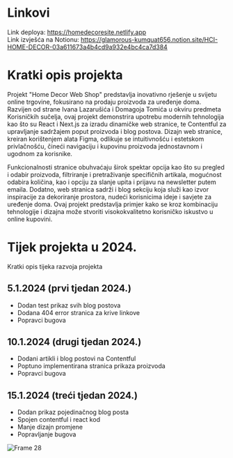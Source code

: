 # Linkovi
Link deploya: https://homedecoresite.netlify.app  
Link izvješća na Notionu: https://glamorous-kumquat656.notion.site/HCI-HOME-DECOR-03a611673a4b4cd9a932e4bc4ca7d384




# Kratki opis projekta
Projekt "Home Decor Web Shop" predstavlja inovativno rješenje u svijetu online trgovine, fokusirano na prodaju proizvoda za uređenje doma. Razvijen od strane Ivana Lazarušića i Domagoja Tomića u okviru predmeta Korisničkih sučelja, ovaj projekt demonstrira upotrebu modernih tehnologija kao što su React i Next.js za izradu dinamičke web stranice, te Contentful za upravljanje sadržajem poput proizvoda i blog postova. Dizajn web stranice, kreiran korištenjem alata Figma, odlikuje se intuitivnošću i estetskom privlačnošću, čineći navigaciju i kupovinu proizvoda jednostavnom i ugodnom za korisnike.

Funkcionalnosti stranice obuhvaćaju širok spektar opcija kao što su pregled i odabir proizvoda, filtriranje i pretraživanje specifičnih artikala, mogućnost odabira količina, kao i opciju za slanje upita i prijavu na newsletter putem emaila. Dodatno, web stranica sadrži i blog sekciju koja služi kao izvor inspiracije za dekoriranje prostora, nudeći korisnicima ideje i savjete za uređenje doma. Ovaj projekt predstavlja primjer kako se kroz kombinaciju tehnologije i dizajna može stvoriti visokokvalitetno korisničko iskustvo u online kupovini.

# Tijek projekta u 2024.
Kratki opis tijeka razvoja projekta
## 5.1.2024 (prvi tjedan 2024.)
* Dodan test prikaz svih blog postova
* Dodana 404 error stranica za krive linkove
* Popravci bugova

## 10.1.2024 (drugi tjedan 2024.)
* Dodani artikli i blog postovi na Contentful
* Poptuno implementirana stranica prikaza proizvoda
* Popravci bugova

## 15.1.2024 (treći tjedan 2024.)
* Dodan prikaz pojedinačnog blog posta
* Spojen contentful i react kod
* Manje dizajn promjene
* Popravljanje bugova


![Frame 28](https://github.com/LazaCoder/HCIprojekt/assets/134958421/3603581a-abfb-4a90-a948-03dfe5f82aaa)
